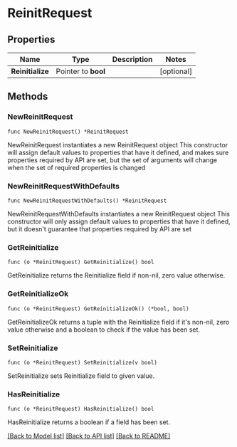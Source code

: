# ReinitRequest

## Properties

Name | Type | Description | Notes
------------ | ------------- | ------------- | -------------
**Reinitialize** | Pointer to **bool** |  | [optional] 

## Methods

### NewReinitRequest

`func NewReinitRequest() *ReinitRequest`

NewReinitRequest instantiates a new ReinitRequest object
This constructor will assign default values to properties that have it defined,
and makes sure properties required by API are set, but the set of arguments
will change when the set of required properties is changed

### NewReinitRequestWithDefaults

`func NewReinitRequestWithDefaults() *ReinitRequest`

NewReinitRequestWithDefaults instantiates a new ReinitRequest object
This constructor will only assign default values to properties that have it defined,
but it doesn't guarantee that properties required by API are set

### GetReinitialize

`func (o *ReinitRequest) GetReinitialize() bool`

GetReinitialize returns the Reinitialize field if non-nil, zero value otherwise.

### GetReinitializeOk

`func (o *ReinitRequest) GetReinitializeOk() (*bool, bool)`

GetReinitializeOk returns a tuple with the Reinitialize field if it's non-nil, zero value otherwise
and a boolean to check if the value has been set.

### SetReinitialize

`func (o *ReinitRequest) SetReinitialize(v bool)`

SetReinitialize sets Reinitialize field to given value.

### HasReinitialize

`func (o *ReinitRequest) HasReinitialize() bool`

HasReinitialize returns a boolean if a field has been set.


[[Back to Model list]](../README.md#documentation-for-models) [[Back to API list]](../README.md#documentation-for-api-endpoints) [[Back to README]](../README.md)


